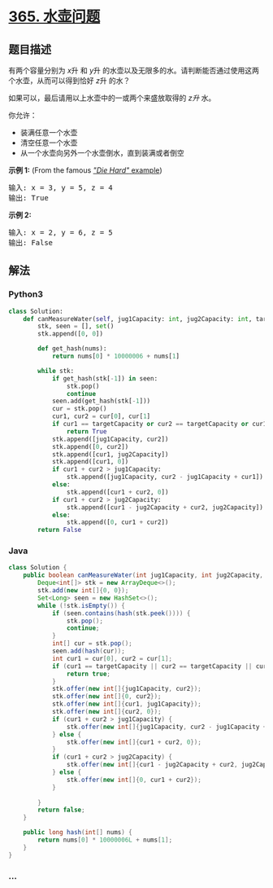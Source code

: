 # [365. 水壶问题](https://leetcode-cn.com/problems/water-and-jug-problem)



## 题目描述

<!-- 这里写题目描述 -->

<p>有两个容量分别为&nbsp;<em>x</em>升 和<em> y</em>升 的水壶以及无限多的水。请判断能否通过使用这两个水壶，从而可以得到恰好&nbsp;<em>z</em>升 的水？</p>

<p>如果可以，最后请用以上水壶中的一或两个来盛放取得的&nbsp;<em>z升&nbsp;</em>水。</p>

<p>你允许：</p>

<ul>
	<li>装满任意一个水壶</li>
	<li>清空任意一个水壶</li>
	<li>从一个水壶向另外一个水壶倒水，直到装满或者倒空</li>
</ul>

<p><strong>示例 1:</strong> (From the famous <a href="https://www.youtube.com/watch?v=BVtQNK_ZUJg"><em>&quot;Die Hard&quot;</em> example</a>)</p>

<pre>输入: x = 3, y = 5, z = 4
输出: True
</pre>

<p><strong>示例 2:</strong></p>

<pre>输入: x = 2, y = 6, z = 5
输出: False
</pre>


## 解法

<!-- 这里可写通用的实现逻辑 -->

<!-- tabs:start -->

### **Python3**

<!-- 这里可写当前语言的特殊实现逻辑 -->

```python
class Solution:
    def canMeasureWater(self, jug1Capacity: int, jug2Capacity: int, targetCapacity: int) -> bool:
        stk, seen = [], set()
        stk.append([0, 0])

        def get_hash(nums):
            return nums[0] * 10000006 + nums[1]

        while stk:
            if get_hash(stk[-1]) in seen:
                stk.pop()
                continue
            seen.add(get_hash(stk[-1]))
            cur = stk.pop()
            cur1, cur2 = cur[0], cur[1]
            if cur1 == targetCapacity or cur2 == targetCapacity or cur1 + cur2 == targetCapacity:
                return True
            stk.append([jug1Capacity, cur2])
            stk.append([0, cur2])
            stk.append([cur1, jug2Capacity])
            stk.append([cur1, 0])
            if cur1 + cur2 > jug1Capacity:
                stk.append([jug1Capacity, cur2 - jug1Capacity + cur1])
            else:
                stk.append([cur1 + cur2, 0])
            if cur1 + cur2 > jug2Capacity:
                stk.append([cur1 - jug2Capacity + cur2, jug2Capacity])
            else:
                stk.append([0, cur1 + cur2])
        return False
```

### **Java**

<!-- 这里可写当前语言的特殊实现逻辑 -->

```java
class Solution {
    public boolean canMeasureWater(int jug1Capacity, int jug2Capacity, int targetCapacity) {
        Deque<int[]> stk = new ArrayDeque<>();
        stk.add(new int[]{0, 0});
        Set<Long> seen = new HashSet<>();
        while (!stk.isEmpty()) {
            if (seen.contains(hash(stk.peek()))) {
                stk.pop();
                continue;
            }
            int[] cur = stk.pop();
            seen.add(hash(cur));
            int cur1 = cur[0], cur2 = cur[1];
            if (cur1 == targetCapacity || cur2 == targetCapacity || cur1 + cur2 == targetCapacity) {
                return true;
            }
            stk.offer(new int[]{jug1Capacity, cur2});
            stk.offer(new int[]{0, cur2});
            stk.offer(new int[]{cur1, jug1Capacity});
            stk.offer(new int[]{cur2, 0});
            if (cur1 + cur2 > jug1Capacity) {
                stk.offer(new int[]{jug1Capacity, cur2 - jug1Capacity + cur1});
            } else {
                stk.offer(new int[]{cur1 + cur2, 0});
            }
            if (cur1 + cur2 > jug2Capacity) {
                stk.offer(new int[]{cur1 - jug2Capacity + cur2, jug2Capacity});
            } else {
                stk.offer(new int[]{0, cur1 + cur2});
            }
       
        }
        return false;
    }

    public long hash(int[] nums) {
        return nums[0] * 10000006L + nums[1];
    }
}
```

### **...**

```

```

<!-- tabs:end -->
